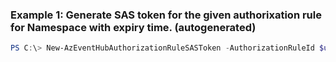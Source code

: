 ### Example 1: Generate SAS token for the given authorixation rule for Namespace with expiry time. (autogenerated)
```powershell
PS C:\> New-AzEventHubAuthorizationRuleSASToken -AuthorizationRuleId $updatedAuthRule.Id -ExpiryTime $EndTime -KeyType Primary
```


